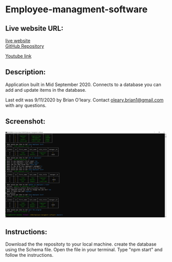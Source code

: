 # Employee-managment-software
## Live website URL:
[live website](https://boleary1.github.io/Employee-managment-software/)
</br>
[GitHub Repository](https://github.com/boleary1/Employee-managment-software)
</br>

[Youtube link](https://youtu.be/Y7Pl-8NT3wk)

## **Description:**
Application built in Mid September 2020.  Connects to a database you can add and update items in the database.  

Last edit was 9/11/2020 by Brian O'leary.  Contact oleary.brian1@gmail.com with any questions.

## **Screenshot:**

![Screenshot of working app](Capture1.JPG)

## **Instructions:**
Download the the repositoty to your local machine. create the database using the Schema file.  Open the file in your terminal.  Type "npm start" and follow the instructions.  